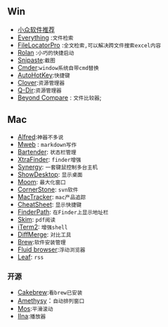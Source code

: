 ## Win

+ [小众软件推荐](http://love.appinn.com/)
+ [Everything](https://www.voidtools.com/) :`文件检索`
+ [FileLocatorPro](https://www.mythicsoft.com/filelocatorpro) :`全文检索,可以解决跨文件搜索excel内容`
+ [Rolan](https://www.irolan.com/) :`小巧的快捷启动`
+ [Snipaste](https://www.snipaste.com/x):`截图`
+ [Cmder](http://cmder.net/):`window系统自带cmd替换`
+ [AutoHotKey](https://autohotkey.com):`快捷键`
+ [Clover](http://ejie.me/):`资源管理器`
+ [Q-Dir](http://www.softwareok.com/?seite=Freeware/Q-Dir):`资源管理器`
+ [Beyond Compare](https://www.scootersoftware.com/) : `文件比较器`;


## Mac
+ [Alfred](https://www.alfredapp.com/):`神器不多说`
+ [Mweb](http://www.mweb.im/) : `markdown写作`
+ [Bartender](https://www.macbartender.com/): `状态栏管理`
+ [XtraFinder](https://www.trankynam.com/xtrafinder/): `finder增强`
+ [Synergy](https://symless.com/synergy):  `一套键鼠控制多台主机`
+ [ShowDesktop](http://www.everydaysoftware.net/showdesktop/):  `显示桌面`
+ [Moom](https://manytricks.com/moom/):   `最大化窗口`
+ [CornerStone](https://www.zennaware.com/cornerstone/index.php):  `svn软件`
+ [MacTracker](http://mactracker.ca/):  `mac产品追踪`
+ [CheatSheet](https://www.mediaatelier.com/CheatSheet/):  `显示快捷键`
+ [FinderPath](https://bahoom.com/finderpath/): `在Finder上显示地址栏`
+ [Skim](http://skim-app.sourceforge.net/):   `pdf阅读`
+ [iTerm2](https://www.iterm2.com/):    `增强shell`
+ [DiffMerge](https://sourcegear.com/diffmerge/): `对比工具`
+ [Brew](https://brew.sh/):`软件安装管理`
+ [Fluid browser](https://itunes.apple.com/us/app/fluid-browser/id1077036385?mt=12):`浮动浏览器`
+ [Leaf](https://itunes.apple.com/us/app/leaf-rss-news-reader/id576338668?mt=12): `rss`

### 开源
+ [Cakebrew](https://github.com/brunophilipe/Cakebrew):`看brew已安装`
+ [Amethysy](https://github.com/ianyh/Amethyst)：`自动排列窗口`
+ [Mos](https://github.com/Caldis/Mos):`平滑滚动`
+ [IIna](https://github.com/lhc70000/iina):`播放器`